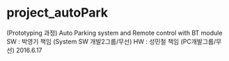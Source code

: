 # project_autoPark
(Prototyping 과정)
Auto Parking system and Remote control with BT module
SW : 박영기 책임 (System SW 개발2그룹/무선)
HW : 성민철 책임 (PC개발그룹/무선)
2016.6.17
